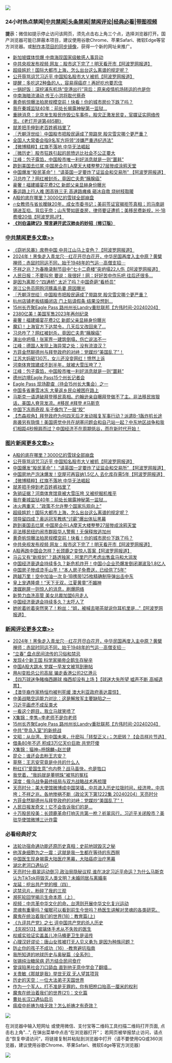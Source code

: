 ![](https://raw.githubusercontent.com/jsvpn/jsproxy/dev/64photo/fqnews-qr.jpg)

<div id="tt">
<h3>24小时热点禁闻|<a href="#%E4%B8%AD%E5%85%B1%E7%A6%81%E9%97%BB%E6%9B%B4%E5%A4%9A%E6%96%87%E7%AB%A0">中共禁闻</a>|<a href="#%E5%9B%BE%E7%89%87%E6%96%B0%E9%97%BB%E6%9B%B4%E5%A4%9A%E6%96%87%E7%AB%A0">头条禁闻</a>|<a href="#%E6%96%B0%E9%97%BB%E8%AF%84%E8%AE%BA%E6%9B%B4%E5%A4%9A%E6%96%87%E7%AB%A0">禁闻评论|<a href="#%E5%BF%85%E7%9C%8B%E7%BB%8F%E5%85%B8%E5%A5%BD%E6%96%87">经典必看</a>|<a href="https://fanb1.xyz/3" target="_blank">带图视频</a></h3>
<div><b>提示：</b>微信如提示停止访问该网页，须先点击右上角三个点，选择浏览器打开。国产浏览器可能已屏蔽本项目，建议使用谷歌Chrome、苹果Safari、微软Edge等官方浏览器。或<a href="%E5%88%B6%E4%BD%9Cgit%E7%A6%81%E9%97%BB%E9%95%9C%E5%83%8F.md">制作本项目的同步镜像</a>，获得一个新的网址来推广。</div>
<ul>

<li><a href="/baitai/20240204/1996945.md">新加坡媒体惊爆 中南海现国家级敏感人事异动</a></li>
<li><a href="/topimagenews/20240205/1996958.md">中共央视发布视频 网友：股市这下完了！明天看开市【阿波罗网报道】</a></li>
<li><a href="/topimagenews/20240205/1997067.md">超级尴尬！国际大都市上海，怎么出台这么离谱的规定呢？</a></li>
<li><a href="/topimagenews/20240205/1997197.md">公开辱骂诅咒习近平 中国知名股市大Ｖ被抓【阿波罗网报道】</a></li>
<li><a href="/health/20240205/1997051.md">提醒：多吃这2种鱼的人，容易得癌症！再好吃也要忍住</a></li>
<li><a href="/baitai/20240205/1996986.md">一锅好饭｜深挖浦东机场“空港出行”背后：原来疫情机场转运的也是你</a></li>
<li><a href="/comments/20240205/1996980.md">中南海暗流涌动 传王小洪将取代蔡奇</a></li>
<li><a href="/topimagenews/20240205/1997013.md">黄奇帆惊曝法拍房规模空前！快看！你的城市房价下跌了吗？</a></li>
<li><a href="/topimagenews/20240205/1997093.md">我在秦城监狱40年：前处长揭露神秘第一监狱…</a></li>
<li><a href="/sohnews/20240205/1997176.md">重磅消息：北京发生股民炸毁公车事件，股灾正激发民变，官媒证实网络传言。《老灯开讲第485期》</a></li>
<li><a href="/topimagenews/20240205/1997111.md">就差把手伸到老百姓裤裆里了</a></li>
<li><a href="/cbnews/20240205/1997145.md">〖兲朝浮世绘〗中国股市把股民逼成了带路党 股灾雪灾哪个更严重？</a></li>
<li><a href="/headline/20240205/1996990.md">全国人大常委会指9名军方将领“涉嫌严重违纪违法&quot;</a></li>
<li><a href="/topimagenews/20240205/1997120.md">【微博精粹】红旗不落地 中华无法崛起</a></li>
<li><a href="/bblog/20240205/1997043.md">〖微历史〗股市狂跌引起的民愤远比社会不公正要大</a></li>
<li><a href="/cbnews/20240205/1997028.md">江峰：包子露馅，中国股市唯一利好消息就是一则“噩耗”</a></li>
<li><a href="/topimagenews/20240205/1997030.md">跑到美国去烂尾 中国房企在LA摩天大楼整整27层惨成涂鸦天堂</a></li>
<li><a href="/topimagenews/20240205/1997186.md">中国爆发“股民革命”！ “请英国一定要炸了证监会和交易所” 【阿波罗网报道】</a></li>
<li><a href="/cbnews/20240205/1997069.md">习总咋了？网红被封杀，竟因亡夫患“胰腺癌”</a></li>
<li><a href="/cbnews/20240205/1997113.md">豪奢！福建婚宴花费2亿 新郎父亲显赫身份曝光</a></li>
<li><a href="/baitai/20240205/1997007.md">春运路上行人难 困高铁三无 高速路瘫痪 砸冰自救 烧树枝取暖</a></li>
<li><a href="/topimagenews/20240205/1997250.md">A股的底在哪里？3000亿的雪球全部崩盘</a></li>
<li><a href="/sohnews/20240205/1996979.md">🔥女教师与省长暧昧20年，成女市委书记；美前签证官揭拒签真相；司马南胡锡进互掐，背后无奈；山东警如匪查房，律师要证遭抓；美移民费新规，H-1B费增20倍【阿波罗网JP】</a></li>
<li><b><a href="/comments/20200207/1272816.md" target="_blank">《刘伯温碑记》预言避开武汉肺炎的妙招（修订版）</a></b></li>
</ul>
</div>

<div class="catlist">
<h3><a href="/cbnews/" target="_blank">中共禁闻</a><span><a href="/cbnews/" target="_blank" rel="nofollow">更多文章>></a></span></h3>
<ul>
<li><a href="/cbnews/20240205/1997270.md" target="_blank">《窃听风暴》席卷中国 中共江山马上变色？【阿波罗网报道】</a></li>
<li><a href="/comments/20240205/1997264.md" target="_blank">2024年！黑兔走入青龙穴⋯红花开尽白花开，中华民国再度入主中原？黄檗禅师：赤鼠时同运不同，始于1948年的气运⋯高僧支招⋯</a></li>
<li><a href="/cbnews/20240205/1997190.md" target="_blank">不祥之兆？为春晚录制节目中“七十二奇楼”突坍塌22人伤【阿波罗网报道】</a></li>
<li><a href="/cbnews/20240205/1997187.md" target="_blank">人民日报：不要叫穷 要说：我很好！网：好好苦中作乐吧 往后还很多&#8230;</a></li>
<li><a href="/cbnews/20240205/1997185.md" target="_blank">是因为离那个“四通桥” 太近了吗？中国奇葩“看桥员”</a></li>
<li><a href="/cbnews/20240205/1997163.md" target="_blank">浙江公务员网购河豚毒杀妻 原因曝光</a></li>
<li><a href="/cbnews/20240205/1997145.md" target="_blank">〖兲朝浮世绘〗中国股市把股民逼成了带路党 股灾雪灾哪个更严重？</a></li>
<li><a href="/cbnews/20240205/1997140.md" target="_blank">杭州店铺老板结婚闭店 门上贴请假条 结果没想到…</a></li>
<li><a href="/comments/20240205/1997134.md" target="_blank">15州长齐聚Eagle Pass 路州州长Landry重批联邦【方伟时间-20240204】</a></li>
<li><a href="/cbnews/20240205/1997114.md" target="_blank">2380亿美！美国军售2023年再创纪录</a></li>
<li><a href="/cbnews/20240205/1997113.md" target="_blank">豪奢！福建婚宴花费2亿 新郎父亲显赫身份曝光</a></li>
<li><a href="/cbnews/20240205/1997112.md" target="_blank">魔幻！上海官方下达禁令，几天后又改回来了…</a></li>
<li><a href="/cbnews/20240205/1997069.md" target="_blank">习总咋了？网红被封杀，竟因亡夫患“胰腺癌”</a></li>
<li><a href="/cbnews/20240205/1997068.md" target="_blank">演出中坍塌！张家界一建筑倒塌，伤亡说法不一</a></li>
<li><a href="/cbnews/20240205/1997065.md" target="_blank">江峰：德国人发现上海异常之处：没有流浪汉？</a></li>
<li><a href="/comments/20240205/1997054.md" target="_blank">方菲金然聊德州与拜登政府的对峙：党媒炒“美国乱了”！</a></li>
<li><a href="/cbnews/20240205/1997049.md" target="_blank">江苏大妈砸130万，女儿还没变网红！愤然上诉</a></li>
<li><a href="/cbnews/20240205/1997048.md" target="_blank">河南体育馆建成不到半年，就被大雪压垮了？</a></li>
<li><a href="/cbnews/20240205/1997028.md" target="_blank">江峰：包子露馅，中国股市唯一利好消息就是一则“噩耗”</a></li>
<li><a href="/comments/20240205/1996989.md" target="_blank">德州边境Eagle Pass15个州长记者会</a></li>
<li><a href="/comments/20240205/1996978.md" target="_blank">Eagle Pass 现场勘查（待会15州长大集会）之一</a></li>
<li><a href="/cbnews/20240204/1996957.md" target="_blank">中国多省暴雪冰冻 大量返乡民众被困在路上</a></li>
<li><a href="/comments/20240204/1996904.md" target="_blank">马斯克一语道破拜登移民真相。约翰逊亲自曝拜登做不了主。非法移民放狠话，美国人脊背发凉。#移民 #拜登 #马斯克</a></li>
<li><a href="/cbnews/20240204/1996799.md" target="_blank">中国下冻雨奇观 车子像包了一层“胶”</a></li>
<li><a href="/comments/20240204/1996781.md" target="_blank">【杰森视角】拜登政府为何四天后才发动报复军事行动？派遣B-1轰炸机长途奔袭另有隐情！美国感觉中共在胡塞问题会和自己站一起？中东地区战争和我们相距4秒擦肩而过？中国经济不在周期低谷，而在新时代开始！</a></li>

</ul>
</div>
<div class="catlist">
<h3><a href="/topimagenews/" target="_blank">图片新闻</a><span><a href="/topimagenews/" target="_blank" rel="nofollow">更多文章>></a></span></h3>
<ul>
<li><a href="/topimagenews/20240205/1997250.md" target="_blank">A股的底在哪里？3000亿的雪球全部崩盘</a></li>
<li><a href="/topimagenews/20240205/1997197.md" target="_blank">公开辱骂诅咒习近平 中国知名股市大Ｖ被抓【阿波罗网报道】</a></li>
<li><a href="/topimagenews/20240205/1997186.md" target="_blank">中国爆发“股民革命”！ “请英国一定要炸了证监会和交易所” 【阿波罗网报道】</a></li>
<li><a href="/topimagenews/20240205/1997171.md" target="_blank">中国房地产泡沫爆发！空屋可再容纳1.5亿人 去化库存需5年【阿波罗网报道】</a></li>
<li><a href="/topimagenews/20240205/1997120.md" target="_blank">【微博精粹】红旗不落地 中华无法崛起</a></li>
<li><a href="/topimagenews/20240205/1997111.md" target="_blank">就差把手伸到老百姓裤裆里了</a></li>
<li><a href="/topimagenews/20240205/1997110.md" target="_blank">急销证据？河南体育馆竟被大雪压垮 又被挖掘机推平</a></li>
<li><a href="/topimagenews/20240205/1997093.md" target="_blank">我在秦城监狱40年：前处长揭露神秘第一监狱…</a></li>
<li><a href="/topimagenews/20240205/1997092.md" target="_blank">冰火两重天：&#8221;政策不允许整个国家乐观向上&#8221;</a></li>
<li><a href="/topimagenews/20240205/1997067.md" target="_blank">超级尴尬！国际大都市上海，怎么出台这么离谱的规定呢？</a></li>
<li><a href="/topimagenews/20240205/1997047.md" target="_blank">领导留四成？奥运冠军教练“讨薪”爆出体坛黑幕</a></li>
<li><a href="/topimagenews/20240205/1997030.md" target="_blank">跑到美国去烂尾 中国房企在LA摩天大楼整整27层惨成涂鸦天堂</a></li>
<li><a href="/topimagenews/20240205/1997029.md" target="_blank">非法移民纽约闹市群殴华人警察！无保释放逃加州</a></li>
<li><a href="/topimagenews/20240205/1997013.md" target="_blank">黄奇帆惊曝法拍房规模空前！快看！你的城市房价下跌了吗？</a></li>
<li><a href="/topimagenews/20240205/1996958.md" target="_blank">中共央视发布视频 网友：股市这下完了！明天看开市【阿波罗网报道】</a></li>
<li><a href="/topimagenews/20240204/1996893.md" target="_blank">A股再跌中国会怎样？长颈鹿之变惊人答案【阿波罗网报道】</a></li>
<li><a href="/topimagenews/20240204/1996798.md" target="_blank">马云又有“新规划”？路透独家：阿里巴巴考虑出售盒马和大润发</a></li>
<li><a href="/topimagenews/20240204/1996797.md" target="_blank">中国经济衰退会持续多久？新危机炸开！中国小企业恐爆发倒闭潮波及1.8亿人</a></li>
<li><a href="/topimagenews/20240204/1996783.md" target="_blank">中国房子惨成烫手山芋！“本人房子免费送，已经供了5年”</a></li>
<li><a href="/topimagenews/20240204/1996731.md" target="_blank">跨越万里！空中加油一次 B-1B携带125枚精确制导弹出击中东</a></li>
<li><a href="/topimagenews/20240204/1996715.md" target="_blank">皇上宠遇隆盛！“天下无双，江夏黄童”不媚神</a></li>
<li><a href="/topimagenews/20240204/1996701.md" target="_blank">澳媒刷屏一则惊人的消息，刷爆网络</a></li>
<li><a href="/topimagenews/20240204/1996700.md" target="_blank">新势力血洗高管 美女总裁加盟6月走人</a></li>
<li><a href="/topimagenews/20240203/1996595.md" target="_blank">中国经济衰退会持续多久？太吓人了</a></li>
<li><a href="/topimagenews/20240203/1996562.md" target="_blank">她听着听着突然笑了！粉丝：“姐，被喊去喝茶就说你耳机里是&#8230;”【阿波罗网报道】</a></li>

</ul>
</div>
<div class="catlist">
<h3><a href="/comments/" target="_blank">新闻评论</a><span><a href="/comments/" target="_blank" rel="nofollow">更多文章>></a></span></h3>
<ul>
<li><a href="/comments/20240205/1997264.md" target="_blank">2024年！黑兔走入青龙穴⋯红花开尽白花开，中华民国再度入主中原？黄檗禅师：赤鼠时同运不同，始于1948年的气运⋯高僧支招⋯</a></li>
<li><a href="/comments/20240205/1997261.md" target="_blank">“立春” 盘点民间流传的习俗和禁忌</a></li>
<li><a href="/comments/20240205/1997259.md" target="_blank">发现4个新王国 科学家揭帝企鹅生存秘辛</a></li>
<li><a href="/comments/20240205/1997248.md" target="_blank">中国A股大跳水 党媒一早发文被骂到删帖</a></li>
<li><a href="/comments/20240205/1997247.md" target="_blank">用AI变脸总公司高层 骗走香港公司2亿港元</a></li>
<li><a href="/comments/20240205/1997245.md" target="_blank">【四万球迷争睹梅西踢球 梅西却没有上场 】【球迷大失所望 嘘声不断 高喊退票】</a></li>
<li><a href="/comments/20240205/1997236.md" target="_blank">【澳华裔作家杨恒均被判死缓 澳大利亚政府表达震惊】</a></li>
<li><a href="/comments/20240205/1997228.md" target="_blank">中美战略空运能力对比：这是解放军主要缺陷之一</a></li>
<li><a href="/comments/20240205/1997209.md" target="_blank">习近平画虎不成反类犬</a></li>
<li><a href="/comments/20240205/1997178.md" target="_blank">一看这个题目，我立马就笑喷了</a></li>
<li><a href="/comments/20240205/1997142.md" target="_blank">X集锦：李隽~李老师不是你老师</a></li>
<li><a href="/comments/20240205/1997134.md" target="_blank">15州长齐聚Eagle Pass 路州州长Landry重批联邦【方伟时间-20240204】</a></li>
<li><a href="/comments/20240205/1997126.md" target="_blank">中共“登岛入室”的新统战</a></li>
<li><a href="/comments/20240205/1997109.md" target="_blank">文昭：从台湾、到中国未来，什麽叫「转型正义」；怎麽转？【会员样片节选】</a></li>
<li><a href="/comments/20240205/1997099.md" target="_blank">借条80年不还 积成3万亿天价巨款 共党吓傻</a></li>
<li><a href="/comments/20240205/1997098.md" target="_blank">X集锦：猫神~杨锦麟~赵兰健</a></li>
<li><a href="/comments/20240205/1997097.md" target="_blank">昆仑：谁还会去粉王志安？</a></li>
<li><a href="/comments/20240205/1997081.md" target="_blank">草祭：王志安究竟是中共的什么人</a></li>
<li><a href="/comments/20240205/1997080.md" target="_blank">粉红们“爱国生意”也内卷？战马虽快，也是牲口</a></li>
<li><a href="/comments/20240205/1997079.md" target="_blank">我觉着，“我妈就是董明珠”被骂的冤枉</a></li>
<li><a href="/comments/20240205/1997078.md" target="_blank">深度：俄乌战争最终结局与双方战略战术再梳理</a></li>
<li><a href="/comments/20240205/1997066.md" target="_blank">天亮时分：美大使馆微博成中国哭墙，中共进入历史垃圾时间，经济垮，中共垮；不祥之兆，各地惨祸不断（政论天下第1222集 20240204）天亮时分</a></li>
<li><a href="/comments/20240205/1997054.md" target="_blank">方菲金然聊德州与拜登政府的对峙：党媒炒“美国乱了”！</a></li>
<li><a href="/comments/20240205/1997053.md" target="_blank">人民日报发奇文！它不会告诉我们的是…</a></li>
<li><a href="/comments/20240205/1997046.md" target="_blank">十万股民投美：长颈鹿革命打响灭共第一枪？祈翠风行，习近平关闭股市？美驻华使馆微博三计炸雷</a></li>

</ul>
</div>

<div class="catlist">
<h3>必看经典好文</h3>
<ul>
<li><a href="/tculture/20121025/73069.md" target="_blank">法轮功宿命通功能还原历史真相：史前地球毁灭之秘</a></li>
<li><a href="/topimagenews/20210219/1489990.md" target="_blank">他浑身细胞为之一震：这就是我一生都在等待的东西啊</a></li>
<li><a href="/comments/20230815/1920336.md" target="_blank">中国医生现身揭露大陆医疗黑幕，大陆癌症治疗黑幕</a></li>
<li><a href="/comments/20240116/1984226.md" target="_blank">湖北老河口遇仙记</a></li>
<li><a href="/cbnews/20220620/1747851.md" target="_blank">天亮时分:翡翠运动倒习,政治局隐秘议程,谁在决定习近平命运？为什么马斯克认为TikTok将毁灭人类文明？未婚同居与离婚率</a></li>
<li><a href="/comments/20200930/1405812.md" target="_blank">龙延：挖出共产党的根（四）</a></li>
<li><a href="/yule/20210123/1473216.md" target="_blank">这禁忌片，粉碎了我的三观</a></li>
<li><a href="/cbnews/20230821/1923149.md" target="_blank">濒死轮回学揭示生命本质（上）</a></li>
<li><a href="/comments/20220119/1681422.md" target="_blank">视频：中共革中华文化的命，台湾则开展中华文化复兴运动</a></li>
<li><a href="/bannedvideo/20210915/1623919.md" target="_blank">灵魂有重量吗？催眠可以看到前生今世吗？杨医生讲解对灵魂的各类研究。</a></li>
<li><a href="/topimagenews/20180701/965109.md" target="_blank">魔鬼在统治着我们的世界(18)：教育篇(上)</a></li>
<li><a href="/bookonline/20131116/201048.md" target="_blank">《九评共产党》之七 评中国共产党的杀人历史</a></li>
<li><a href="/cbnews/20210526/1554325.md" target="_blank">【庆祝513】玻璃体手术从不失败的医生</a></li>
<li><a href="/comments/20130625/144080.md" target="_blank">权威实验证实盖盖儿冲马桶更卫生是谣传</a></li>
<li><a href="/comments/20220614/1745276.md" target="_blank">心理汉奸谬论：唐山女孩被打无人见义勇为 是因为种族问题？</a></li>
<li><a href="/comments/20231004/1942361.md" target="_blank">防止你的孩子不成功（16）-教育避坑指南</a></li>
<li><a href="/comments/20220601/1740278.md" target="_blank">我所知道的地球历史与奥秘篇（全系列）</a></li>
<li><a href="/comments/20230430/1878187.md" target="_blank">张锡纯治糖尿病 药方结合民间食疗</a></li>
<li><a href="/topimagenews/20200928/1404412.md" target="_blank">曾误陷黑社会刀口舔血 直到他无意中学会了翻墙&#8230;</a></li>
<li><a href="/topimagenews/20170331/738673.md" target="_blank">关贵敏《那就是我》举世无双 无人望其项背</a></li>
<li><a href="/tculture/20121025/73067.md" target="_blank">历史的天空：一位大法弟子天国世界</a></li>
<li><a href="/comments/20221204/1819603.md" target="_blank">作为一个军人，打不准是无罪的，你有把枪口抬高一厘米的权利</a></li>
<li><a href="/comments/20180802/980476.md" target="_blank">魔鬼在统治着我们的世界(21)：文化篇</a></li>
<li><a href="/comments/20230417/1873184.md" target="_blank">曹处长汉口遇仙启示</a></li>
<li><a href="/comments/20200502/1322275.md" target="_blank">瘟疫中祈祷为啥无效？怎么祈祷才有奇效？</a></li>

</ul>
</div>

![](https://raw.githubusercontent.com/jsvpn/jsproxy/dev/64photo/fqnews-qr.jpg)

在浏览器中输入短网址 或使用微信、支付宝等二维码工具扫描二维码打开页面, 点击右上角"...", 在弹出菜单中点击“在浏览器打开”； 若网页被举报禁止访问，请点击“恢复申请访问”，将链接复制并粘贴到浏览器中打开（请不要使用QQ或360浏览器，建议使用谷歌Chrome、苹果Safari、微软Edge等官方浏览器）

![](https://raw.githubusercontent.com/jsvpn/jsproxy/dev/64photo/wx.jpg)